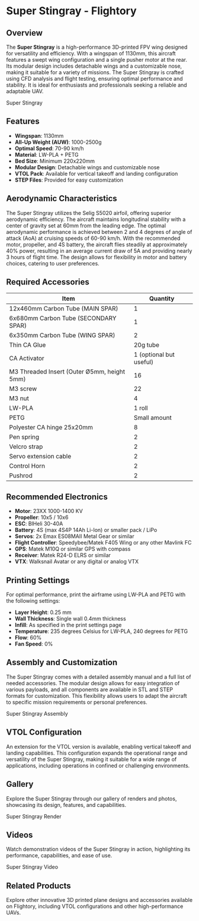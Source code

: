 # Super Stingray - Flightory

## Overview

The **Super Stingray** is a high-performance 3D-printed FPV wing designed for versatility and efficiency. With a wingspan of 1130mm, this aircraft features a swept wing configuration and a single pusher motor at the rear. Its modular design includes detachable wings and a customizable nose, making it suitable for a variety of missions. The Super Stingray is crafted using CFD analysis and flight testing, ensuring optimal performance and stability. It is ideal for enthusiasts and professionals seeking a reliable and adaptable UAV.

Super Stingray

## Features

- **Wingspan**: 1130mm
- **All-Up Weight (AUW)**: 1000-2500g
- **Optimal Speed**: 70-90 km/h
- **Material**: LW-PLA + PETG
- **Bed Size**: Minimum 220x220mm
- **Modular Design**: Detachable wings and customizable nose
- **VTOL Pack**: Available for vertical takeoff and landing configuration
- **STEP Files**: Provided for easy customization

## Aerodynamic Characteristics

The Super Stingray utilizes the Selig S5020 airfoil, offering superior aerodynamic efficiency. The aircraft maintains longitudinal stability with a center of gravity set at 60mm from the leading edge. The optimal aerodynamic performance is achieved between 2 and 4 degrees of angle of attack (AoA) at cruising speeds of 60-90 km/h. With the recommended motor, propeller, and 4S battery, the aircraft flies steadily at approximately 40% power, resulting in an average current draw of 5A and providing nearly 3 hours of flight time. The design allows for flexibility in motor and battery choices, catering to user preferences.

## Required Accessories

| Item                                  | Quantity |
|---------------------------------------|----------|
| 12x460mm Carbon Tube (MAIN SPAR)      | 1        |
| 6x680mm Carbon Tube (SECONDARY SPAR)  | 1        |
| 6x350mm Carbon Tube (WING SPAR)       | 2        |
| Thin CA Glue                          | 20g tube |
| CA Activator                          | 1 (optional but useful) |
| M3 Threaded Insert (Outer Ø5mm, height 5mm) | 16   |
| M3 screw                              | 22       |
| M3 nut                                | 4        |
| LW-PLA                                | 1 roll   |
| PETG                                  | Small amount |
| Polyester CA hinge 25x20mm            | 8        |
| Pen spring                            | 2        |
| Velcro strap                          | 2        |
| Servo extension cable                 | 2        |
| Control Horn                          | 2        |
| Pushrod                               | 2        |

## Recommended Electronics

- **Motor**: 23XX 1000-1400 KV
- **Propeller**: 10x5 / 10x6
- **ESC**: BlHeli 30-40A
- **Battery**: 4S (max 4S4P 14Ah Li-Ion) or smaller pack / LiPo
- **Servos**: 2x Emax ES08MAII Metal Gear or similar
- **Flight Controller**: Speedybee/Matek F405 Wing or any other Mavlink FC
- **GPS**: Matek M10Q or similar GPS with compass
- **Receiver**: Matek R24-D ELRS or similar
- **VTX**: Walksnail Avatar or any digital or analog VTX

## Printing Settings

For optimal performance, print the airframe using LW-PLA and PETG with the following settings:

- **Layer Height**: 0.25 mm
- **Wall Thickness**: Single wall 0.4mm thickness
- **Infill**: As specified in the print settings page
- **Temperature**: 235 degrees Celsius for LW-PLA, 240 degrees for PETG
- **Flow**: 60%
- **Fan Speed**: 0%

## Assembly and Customization

The Super Stingray comes with a detailed assembly manual and a full list of needed accessories. The modular design allows for easy integration of various payloads, and all components are available in STL and STEP formats for customization. This flexibility allows users to adapt the aircraft to specific mission requirements or personal preferences.

Super Stingray Assembly

## VTOL Configuration

An extension for the VTOL version is available, enabling vertical takeoff and landing capabilities. This configuration expands the operational range and versatility of the Super Stingray, making it suitable for a wide range of applications, including operations in confined or challenging environments.

## Gallery

Explore the Super Stingray through our gallery of renders and photos, showcasing its design, features, and capabilities.

Super Stingray Render

## Videos

Watch demonstration videos of the Super Stingray in action, highlighting its performance, capabilities, and ease of use.

Super Stingray Video

## Related Products

Explore other innovative 3D printed plane designs and accessories available on Flightory, including VTOL configurations and other high-performance UAVs.
